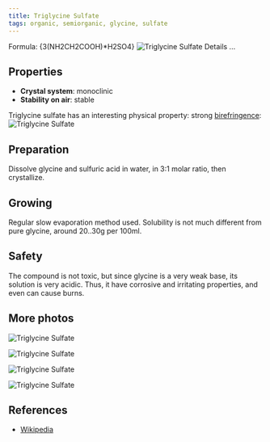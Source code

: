 ```yaml
---
title: Triglycine Sulfate
tags: organic, semiorganic, glycine, sulfate
---
```

Formula: {3(NH2CH2COOH)*H2SO4}
![Triglycine Sulfate](@root/crystals/images/triglycine-sulfate/all-green-bg-1.jpg)
<span class="cut">Details ...</span>
## Properties
* **Crystal system**: monoclinic
* **Stability on air**: stable

Triglycine sulfate has an interesting physical property: strong [birefringence](https://en.wikipedia.org/wiki/Birefringence):
![Triglycine Sulfate](@root/crystals/images/triglycine-sulfate/biref-bigdsc01293.jpg)

## Preparation
Dissolve glycine and sulfuric acid in water, in 3:1 molar ratio, then crystallize.

## Growing
Regular slow evaporation method used. Solubility is not much different from pure glycine, around 20..30g per 100ml.

## Safety
The compound is not toxic, but since glycine is a very weak base, its solution is very acidic. Thus, it have corrosive and irritating properties, and even can cause burns.

## More photos

![Triglycine Sulfate](@root/crystals/images/triglycine-sulfate/all-green-2.jpg)

![Triglycine Sulfate](@root/crystals/images/triglycine-sulfate/dsc00931-big.jpg)

![Triglycine Sulfate](@root/crystals/images/triglycine-sulfate/top-mm-paper-dsc01287.jpg)

![Triglycine Sulfate](@root/crystals/images/triglycine-sulfate/all-hand.jpg)

## References
* [Wikipedia](https://en.wikipedia.org/wiki/Triglycine_sulfate)
